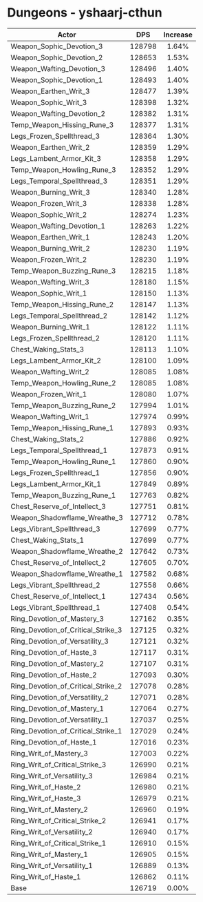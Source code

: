 # Dungeons - yshaarj-cthun
| Actor | DPS | Increase |
|---|:---:|:---:|
|Weapon_Sophic_Devotion_3|128798|1.64%|
|Weapon_Sophic_Devotion_2|128653|1.53%|
|Weapon_Wafting_Devotion_3|128496|1.40%|
|Weapon_Sophic_Devotion_1|128493|1.40%|
|Weapon_Earthen_Writ_3|128477|1.39%|
|Weapon_Sophic_Writ_3|128398|1.32%|
|Weapon_Wafting_Devotion_2|128382|1.31%|
|Temp_Weapon_Hissing_Rune_3|128377|1.31%|
|Legs_Frozen_Spellthread_3|128364|1.30%|
|Weapon_Earthen_Writ_2|128359|1.29%|
|Legs_Lambent_Armor_Kit_3|128358|1.29%|
|Temp_Weapon_Howling_Rune_3|128352|1.29%|
|Legs_Temporal_Spellthread_3|128351|1.29%|
|Weapon_Burning_Writ_3|128340|1.28%|
|Weapon_Frozen_Writ_3|128338|1.28%|
|Weapon_Sophic_Writ_2|128274|1.23%|
|Weapon_Wafting_Devotion_1|128263|1.22%|
|Weapon_Earthen_Writ_1|128243|1.20%|
|Weapon_Burning_Writ_2|128230|1.19%|
|Weapon_Frozen_Writ_2|128230|1.19%|
|Temp_Weapon_Buzzing_Rune_3|128215|1.18%|
|Weapon_Wafting_Writ_3|128180|1.15%|
|Weapon_Sophic_Writ_1|128150|1.13%|
|Temp_Weapon_Hissing_Rune_2|128147|1.13%|
|Legs_Temporal_Spellthread_2|128142|1.12%|
|Weapon_Burning_Writ_1|128122|1.11%|
|Legs_Frozen_Spellthread_2|128120|1.11%|
|Chest_Waking_Stats_3|128113|1.10%|
|Legs_Lambent_Armor_Kit_2|128100|1.09%|
|Weapon_Wafting_Writ_2|128085|1.08%|
|Temp_Weapon_Howling_Rune_2|128085|1.08%|
|Weapon_Frozen_Writ_1|128080|1.07%|
|Temp_Weapon_Buzzing_Rune_2|127994|1.01%|
|Weapon_Wafting_Writ_1|127974|0.99%|
|Temp_Weapon_Hissing_Rune_1|127893|0.93%|
|Chest_Waking_Stats_2|127886|0.92%|
|Legs_Temporal_Spellthread_1|127873|0.91%|
|Temp_Weapon_Howling_Rune_1|127860|0.90%|
|Legs_Frozen_Spellthread_1|127856|0.90%|
|Legs_Lambent_Armor_Kit_1|127849|0.89%|
|Temp_Weapon_Buzzing_Rune_1|127763|0.82%|
|Chest_Reserve_of_Intellect_3|127751|0.81%|
|Weapon_Shadowflame_Wreathe_3|127712|0.78%|
|Legs_Vibrant_Spellthread_3|127699|0.77%|
|Chest_Waking_Stats_1|127699|0.77%|
|Weapon_Shadowflame_Wreathe_2|127642|0.73%|
|Chest_Reserve_of_Intellect_2|127605|0.70%|
|Weapon_Shadowflame_Wreathe_1|127582|0.68%|
|Legs_Vibrant_Spellthread_2|127558|0.66%|
|Chest_Reserve_of_Intellect_1|127434|0.56%|
|Legs_Vibrant_Spellthread_1|127408|0.54%|
|Ring_Devotion_of_Mastery_3|127162|0.35%|
|Ring_Devotion_of_Critical_Strike_3|127125|0.32%|
|Ring_Devotion_of_Versatility_3|127121|0.32%|
|Ring_Devotion_of_Haste_3|127117|0.31%|
|Ring_Devotion_of_Mastery_2|127107|0.31%|
|Ring_Devotion_of_Haste_2|127093|0.30%|
|Ring_Devotion_of_Critical_Strike_2|127078|0.28%|
|Ring_Devotion_of_Versatility_2|127071|0.28%|
|Ring_Devotion_of_Mastery_1|127064|0.27%|
|Ring_Devotion_of_Versatility_1|127037|0.25%|
|Ring_Devotion_of_Critical_Strike_1|127029|0.24%|
|Ring_Devotion_of_Haste_1|127016|0.23%|
|Ring_Writ_of_Mastery_3|127003|0.22%|
|Ring_Writ_of_Critical_Strike_3|126990|0.21%|
|Ring_Writ_of_Versatility_3|126984|0.21%|
|Ring_Writ_of_Haste_2|126980|0.21%|
|Ring_Writ_of_Haste_3|126979|0.21%|
|Ring_Writ_of_Mastery_2|126960|0.19%|
|Ring_Writ_of_Critical_Strike_2|126941|0.17%|
|Ring_Writ_of_Versatility_2|126940|0.17%|
|Ring_Writ_of_Critical_Strike_1|126910|0.15%|
|Ring_Writ_of_Mastery_1|126905|0.15%|
|Ring_Writ_of_Versatility_1|126889|0.13%|
|Ring_Writ_of_Haste_1|126862|0.11%|
|Base|126719|0.00%|
